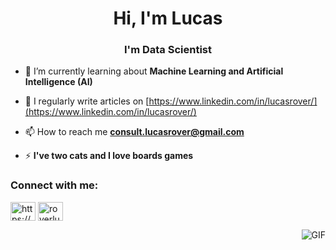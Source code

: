 <h1 align="center">Hi, I'm Lucas </h1>
<h3 align="center">I'm Data Scientist</h3>

- 🌱 I’m currently learning about **Machine Learning and Artificial Intelligence (AI)**

- 📝 I regularly write articles on [https://www.linkedin.com/in/lucasrover/](https://www.linkedin.com/in/lucasrover/)

- 📫 How to reach me **consult.lucasrover@gmail.com**

- ⚡ **I've two cats and I love boards games**


<h3 align="left">Connect with me:</h3>
<p align="left">
<a href="https://linkedin.com/in/lucasrover/" target="blank"><img align="center" src="https://raw.githubusercontent.com/rahuldkjain/github-profile-readme-generator/master/src/images/icons/Social/linked-in-alt.svg" alt="https://www.linkedin.com/in/lucasrover/" height="30" width="40" /></a>
<a href="https://instagram.com/roverluc/" target="blank"><img align="center" src="https://raw.githubusercontent.com/rahuldkjain/github-profile-readme-generator/master/src/images/icons/Social/instagram.svg" alt="roverluc/" height="30" width="40" /></a>
</p>



<p align="left">
<img align="right" alt="GIF" src="https://raw.githubusercontent.com/sciencepal/sciencepal/master/assets/life_balance.gif"/>


